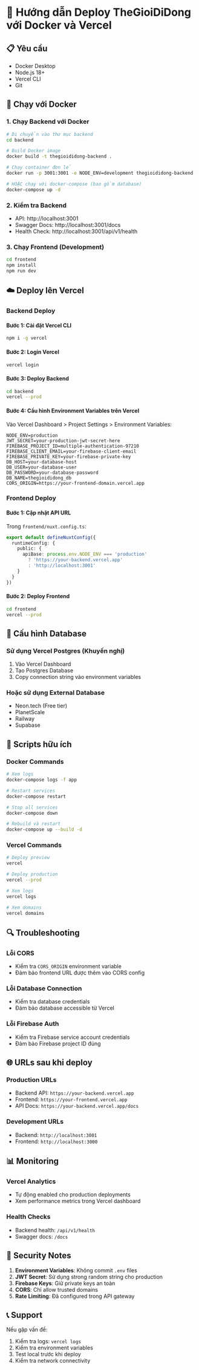 # 🚀 Hướng dẫn Deploy TheGioiDiDong với Docker và Vercel

## 📋 Yêu cầu
- Docker Desktop
- Node.js 18+
- Vercel CLI
- Git

## 🐳 Chạy với Docker

### 1. Chạy Backend với Docker

```bash
# Di chuyển vào thư mục backend
cd backend

# Build Docker image
docker build -t thegioididong-backend .

# Chạy container đơn lẻ
docker run -p 3001:3001 -e NODE_ENV=development thegioididong-backend

# HOẶC chạy với docker-compose (bao gồm database)
docker-compose up -d
```

### 2. Kiểm tra Backend
- API: http://localhost:3001
- Swagger Docs: http://localhost:3001/docs
- Health Check: http://localhost:3001/api/v1/health

### 3. Chạy Frontend (Development)
```bash
cd frontend
npm install
npm run dev
```

## ☁️ Deploy lên Vercel

### Backend Deploy

#### Bước 1: Cài đặt Vercel CLI
```bash
npm i -g vercel
```

#### Bước 2: Login Vercel
```bash
vercel login
```

#### Bước 3: Deploy Backend
```bash
cd backend
vercel --prod
```

#### Bước 4: Cấu hình Environment Variables trên Vercel
Vào Vercel Dashboard > Project Settings > Environment Variables:

```
NODE_ENV=production
JWT_SECRET=your-production-jwt-secret-here
FIREBASE_PROJECT_ID=multiple-authentication-97210
FIREBASE_CLIENT_EMAIL=your-firebase-client-email
FIREBASE_PRIVATE_KEY=your-firebase-private-key
DB_HOST=your-database-host
DB_USER=your-database-user
DB_PASSWORD=your-database-password
DB_NAME=thegioididong_db
CORS_ORIGIN=https://your-frontend-domain.vercel.app
```

### Frontend Deploy

#### Bước 1: Cập nhật API URL
Trong `frontend/nuxt.config.ts`:
```typescript
export default defineNuxtConfig({
  runtimeConfig: {
    public: {
      apiBase: process.env.NODE_ENV === 'production' 
        ? 'https://your-backend.vercel.app' 
        : 'http://localhost:3001'
    }
  }
})
```

#### Bước 2: Deploy Frontend
```bash
cd frontend
vercel --prod
```

## 🔧 Cấu hình Database

### Sử dụng Vercel Postgres (Khuyến nghị)
1. Vào Vercel Dashboard
2. Tạo Postgres Database
3. Copy connection string vào environment variables

### Hoặc sử dụng External Database
- Neon.tech (Free tier)
- PlanetScale
- Railway
- Supabase

## 📝 Scripts hữu ích

### Docker Commands
```bash
# Xem logs
docker-compose logs -f app

# Restart services
docker-compose restart

# Stop all services
docker-compose down

# Rebuild và restart
docker-compose up --build -d
```

### Vercel Commands
```bash
# Deploy preview
vercel

# Deploy production
vercel --prod

# Xem logs
vercel logs

# Xem domains
vercel domains
```

## 🔍 Troubleshooting

### Lỗi CORS
- Kiểm tra `CORS_ORIGIN` environment variable
- Đảm bảo frontend URL được thêm vào CORS config

### Lỗi Database Connection
- Kiểm tra database credentials
- Đảm bảo database accessible từ Vercel

### Lỗi Firebase Auth
- Kiểm tra Firebase service account credentials
- Đảm bảo Firebase project ID đúng

## 🌐 URLs sau khi deploy

### Production URLs
- Backend API: `https://your-backend.vercel.app`
- Frontend: `https://your-frontend.vercel.app`
- API Docs: `https://your-backend.vercel.app/docs`

### Development URLs
- Backend: `http://localhost:3001`
- Frontend: `http://localhost:3000`

## 📊 Monitoring

### Vercel Analytics
- Tự động enabled cho production deployments
- Xem performance metrics trong Vercel dashboard

### Health Checks
- Backend health: `/api/v1/health`
- Swagger docs: `/docs`

## 🔐 Security Notes

1. **Environment Variables**: Không commit `.env` files
2. **JWT Secret**: Sử dụng strong random string cho production
3. **Firebase Keys**: Giữ private keys an toàn
4. **CORS**: Chỉ allow trusted domains
5. **Rate Limiting**: Đã configured trong API gateway

## 📞 Support

Nếu gặp vấn đề:
1. Kiểm tra logs: `vercel logs`
2. Kiểm tra environment variables
3. Test local trước khi deploy
4. Kiểm tra network connectivity
